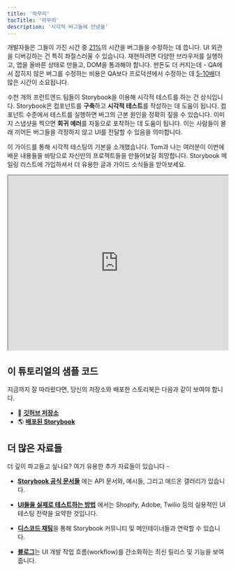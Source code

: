 ```yaml
---
title: '마무리'
tocTitle: '마무리'
description: '시각적 버그들에 안녕을'
---
```


개발자들은 그들이 가진 시간 중 [21%](https://ieeexplore.ieee.org/document/895984)의 시간을 버그들을 수정하는 데 씁니다. UI 외관을 디버깅하는 건 특히 좌절스러울 수 있습니다. 재현하려면 다양한 브라우저를 실행하고, 앱을 올바른 상태로 만들고, DOM을 통과해야 합니다. 판돈도 더 커지는데 - QA에서 잡히지 않은 버그를 수정하는 비용은 QA보다 프로덕션에서 수정하는 데 [5-10배](https://www.cs.umd.edu/projects/SoftEng/ESEG/papers/82.78.pdf)더 많은 시간이 소요됩니다.

수천 개의 프런트엔드 팀들이 Storybook을 이용해 시각적 테스트를 하는 건 상식입니다. Storybook은 컴포넌트를 **구축**하고 **시각적 테스트**를 작성하는 데 도움이 됩니다. 컴포넌트 수준에서 테스트를 실행하면 버그의 근본 원인을 정확히 짚을 수 있습니다. 이미지 스냅샷을 찍으면 **회귀 에러**를 자동으로 포착하는 데 도움이 됩니다. 이는 사람들이 몰래 끼어든 버그들을 걱정하지 않고 UI를 전달할 수 있음을 의미합니다.

이 가이드를 통해 시각적 테스팅의 기본을 소개했습니다. Tom과 나는 여러분이 이번에 배운 내용들을 바탕으로 자신만의 프로젝트들을 만들어보길 희망합니다. Storybook 메일링 리스트에 가입하셔서 더 유용한 글과 가이드 소식들을 받아보세요.

<iframe style="height:400px;width:100%;max-width:800px;margin:0px auto;" src="https://upscri.be/d42fc0?as_embed"></iframe>

## 이 튜토리얼의 샘플 코드

지금까지 잘 따라왔다면, 당신의 저장소와 배포한 스토리북은 다음과 같이 보여야 합니다.

- 📕 [**깃허브 저장소**](https://github.com/chromaui/learnstorybook-visual-testing-code)
- 🌎 [**배포된 Storybook**](https://6070d9288779ab00214a9831-oymqxvbejc.chromatic.com/?path=/story/commentlist--paginated)

## 더 많은 자료들

더 깊이 파고들고 싶나요? 여기 유용한 추가 자료들이 있습니다 - 

- [**Storybook 공식 문서들**](https://storybook.js.org/docs/react/get-started/introduction) 에는 API 문서와, 예시들, 그리고 애드온 갤러리가 있습니다.

- [**UI들을 실제로 테스트하는 방법**](https://storybook.js.org/blog/how-to-actually-test-uis/) 에서는 Shopify, Adobe, Twilio 등의 실용적인 UI 테스팅 전략을 요약한 것입니다.

- [**디스코드 채팅**](https://discord.gg/UUt2PJb)을 통해 Storybook 커뮤니티 및 메인테이너들과 연락할 수 있습니다.

- [**블로그**](https://medium.com/storybookjs)는 UI 개발 작업 흐름(workflow)를 간소화하는 최신 릴리스 및 기능을 보여줍니다.
